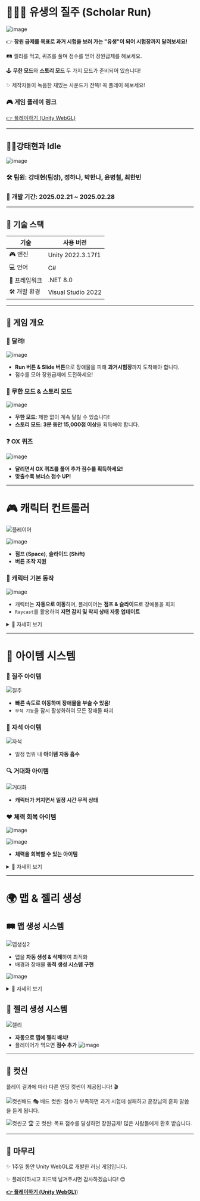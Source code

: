 
# 🏃🏻‍♂️ 유생의 질주 (Scholar Run)

![image](https://github.com/user-attachments/assets/57b6ae81-1812-4525-8001-9cff4c5d910d)


👉 **장원 급제를 목표로 과거 시험을 보러 가는 "유생"이 되어 시험장까지 달려보세요!**

🛤 젤리를 먹고, 퀴즈를 풀며 점수를 얻어 장원급제를 해보세요.

🕹 **무한 모드**와 **스토리 모드** 두 가지 모드가 준비되어 있습니다!

✨ 제작자들이 녹음한 재밌는 사운드가 잔뜩! 꼭 플레이 해보세요!

### **🎮 게임 플레이 링크**

[👉 플레이하기 (Unity WebGL)](https://play.unity.com/en/games/22fbbd25-6547-47d1-b2e0-f5f10620e5b1/web)

---

## 🤴🏻강태현과 Idle
![image](https://github.com/user-attachments/assets/dbe4d295-2481-461a-bfeb-65ed8107d973)

### 🛠️ 팀원: 강태현(팀장), 정하나, 박한나, 윤병철, 최한빈
### 📅 개발 기간: 2025.02.21 ~ 2025.02.28

---

## **🔧 기술 스택**

| 기술 | 사용 버전 |
| --- | --- |
| 🎮 엔진 | Unity 2022.3.17f1 |
| 💻 언어 | C# |
| 🔧 프레임워크 | .NET 8.0 |
| 🛠 개발 환경 | Visual Studio 2022 |

---

## **📜 게임 개요**

### **🏃 달려!**

![image](https://github.com/user-attachments/assets/df0b9871-5568-4975-8c98-4ba91bc07359)


- **Run 버튼 & Slide 버튼**으로 장애물을 피해 **과거시험장**까지 도착해야 합니다.
- 점수를 모아 장원급제에 도전하세요!

### 📜 무한 모드 & 스토리 모드

![image](https://github.com/user-attachments/assets/9e690a95-a0a2-4a24-963b-80b6bc208002)


- **무한 모드**: 제한 없이 계속 달릴 수 있습니다!
- **스토리 모드**: **3분 동안 15,000점 이상**을 획득해야 합니다.

### ❓ OX 퀴즈

![image](https://github.com/user-attachments/assets/77290e26-3e45-458f-a6d5-df5e1a661fd5)

- **달리면서 OX 퀴즈를 풀어 추가 점수를 획득하세요!**
- **맞출수록 보너스 점수 UP!**

---

# 🎮 캐릭터 컨트롤러

![플레이어](https://github.com/user-attachments/assets/244313e1-c288-496b-bb3e-066ad033c2d6)

![image](https://github.com/user-attachments/assets/d8f2b102-6ca6-4ada-964c-9df7685d1cb7)


- **점프 (Space)**, **슬라이드 (Shift)**
- **버튼 조작 지원**

### **🎯 캐릭터 기본 동작**

![image](https://github.com/user-attachments/assets/e2eb9bbe-1bde-438b-9391-353c2eff9741)


- 캐릭터는 **자동으로 이동**하며, 플레이어는 **점프 & 슬라이드**로 장애물을 회피
- `Raycast`를 활용하여 **지면 감지 및 착지 상태 자동 업데이트**

<details> <summary>🔎 자세히 보기</summary>
 
### **🛡 피격 시스템**

- `이벤트 (OnTakeDamage)`를 활용하여 **체력 UI 자동 업데이트**
- 
![체력바](https://github.com/user-attachments/assets/d1f85e0a-be74-4e06-9c8d-e0f8b34fb9e6)


hit될 때마다 hp에 따라 체력바 자동 업데이트

### **🛡 무적 효과**

![무적 효과](https://github.com/user-attachments/assets/b2c129a0-be75-4825-a138-6250ab12a570)


- `StartInvincibility()`를 적용하여 일정 시간 **무적 + 깜빡이는 애니메이션 연동**

### 🚁 낙사 방지 시스템

![낙사방지](https://github.com/user-attachments/assets/b6550880-8a92-4c5f-b5a5-fc1edd25094d)

특정 높이 아래로 떨어지면 **구조 애니메이션 실행 & 자동 복귀**

### 🧠 스킬 - OX 퀴즈

![퀴즈](https://github.com/user-attachments/assets/ebfec94b-a4ca-412b-b340-baab027b2024)

- `이벤트 (OnQuizUsed)`를 활용하여 **스킬 쿨타임 UI 자동 적용**
- **OX 퀴즈 도중 무적 & 스킬 애니메이션 실행**

</details>

---

# 🎁 아이템 시스템

### **🏃 질주 아이템**

![질주](https://github.com/user-attachments/assets/60479650-cb77-4ce4-8a4d-b37dfc79c407)

- **빠른 속도로 이동하며 장애물을 부술 수 있음!**
- `무적 기능`을 잠시 활성화하여 모든 장애물 파괴

### **🧲 자석 아이템**

![자석](https://github.com/user-attachments/assets/f534576e-9fbf-487e-bc79-9c993edd0f2c)


- 일정 범위 내 **아이템 자동 흡수**

### **🔍 거대화 아이템**
![거대화](https://github.com/user-attachments/assets/4ec4abcd-dd63-40a7-bb5d-367d0050b09a)

- **캐릭터가 커지면서 일정 시간 무적 상태**

### **❤️ 체력 회복 아이템**

![image](https://github.com/user-attachments/assets/d0ca23b8-5262-40cf-8162-483def5fd1b4)

![image](https://github.com/user-attachments/assets/bdc53c5e-db58-4063-8bb0-919018146a25)

- **체력을 회복할 수 있는 아이템**

<details> <summary>🔎 자세히 보기</summary>

![image](https://github.com/user-attachments/assets/c4b932a4-26e6-4ee3-befc-d9dfda6de118)

- baseState 클래스에 있는 "무적 기능"을 잠초하여 PlayerGalloping 클래스(질주 아이템)에 
적용시킴
- background = FindObjectOfType<BackGroundController>();
백그라운드컨트롤에서 moveSpeed 컴포넌트를 참조해서 작성
- 아이템을 사용하면 일정 시간동안 백그라운드가 이동하는 속도가 x2배가 됨

![image](https://github.com/user-attachments/assets/ce77ffad-871c-4c3e-a070-f1e2f7dc959c)


- 질주 기능의 활성화 및 종료, 무적 상태 적용, 장애물 파괴

![image](https://github.com/user-attachments/assets/ec1fcce1-fd8b-40a0-8721-cc7081446ed7)


- 무적인 상태에서 spriteRenderer 컬러의 투명도를 0.5 변경후 new Color(1, 1, 1, 1) 원래 색상으로 재 변경

</details>

---

# **🌍 맵 & 젤리 생성**

## 🛤 맵 생성 시스템

![맵생성2](https://github.com/user-attachments/assets/cab91672-83ff-4d6b-93a8-b02d3605d09c)

- 맵을 **자동 생성 & 삭제**하여 최적화
- 배경과 장애물 **동적 생성 시스템 구현**

![image](https://github.com/user-attachments/assets/2a2862cb-3c52-4a3b-9f16-a49b67d4273d)


<details>
<summary>🔎 자세히 보기</summary>

![image](https://github.com/user-attachments/assets/e772d8ac-2b73-4084-9577-6b342eec3261)


- 퍼스트엔드앵커는 큐에 앞에 저장된 맵의 엔드앵커이다.
- 퍼스트엔드앵커의 x좌표가 -10보다 작아지면 맵을 삭제한다.
- 라스트엔드앵커는 가장최근에 생성된 맵의 엔드앵커이다.(큐에 맨뒤에 위치)
- 라스트엔드앵커의 x좌표가 15보다 작아지면 맵을 생성한다.
- 라스트엔드앵커의 위치에 새로운 맵을 생성한다.

</details>


## 🍬 젤리 생성 시스템
![젤리](https://github.com/user-attachments/assets/42472ea0-bab8-417f-aa25-2cc59520ccf2)

- **자동으로 맵에 젤리 배치!**
- 플레이어가 먹으면 **점수 추가**
![image](https://github.com/user-attachments/assets/971d2221-dc3b-479a-a9da-0f8549ec63bf)


---

## 🍬 컷신

플레이 결과에 따라 다른 엔딩 컷씬이 제공됩니다! 🎬

![컷씬배드](https://github.com/user-attachments/assets/7534c1ac-2337-4119-9024-4cf2791c49c6)
🎭 배드 컷씬: 점수가 부족하면 과거 시험에 실패하고 훈장님의 훈화 말씀을 듣게 됩니다.

![컷씬굿](https://github.com/user-attachments/assets/d9dcf3c4-a0f6-48ac-9677-8d944482761a)
🏆 굿 컷씬: 목표 점수를 달성하면 장원급제! 많은 사람들에게 환호 받습니다.


---

## **📌 마무리**

✨ 1주일 동안 Unity WebGL로 개발한 러닝 게임입니다.

✨ 플레이하시고 피드백 남겨주시면 감사하겠습니다! 😊

 [**👉 플레이하기 (Unity WebGL)**](https://play.unity.com/en/games/22fbbd25-6547-47d1-b2e0-f5f10620e5b1/web))

